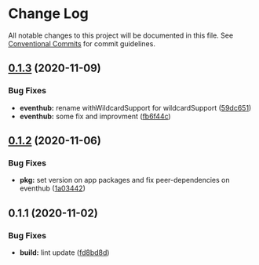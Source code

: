 # Change Log

All notable changes to this project will be documented in this file.
See [Conventional Commits](https://conventionalcommits.org) for commit guidelines.

## [0.1.3](https://github.com/digikare/monorepo-libs/compare/@digikare/nestjs-azure-eventhub@0.1.2...@digikare/nestjs-azure-eventhub@0.1.3) (2020-11-09)


### Bug Fixes

* **eventhub:** rename withWildcardSupport for wildcardSupport ([59dc651](https://github.com/digikare/monorepo-libs/commit/59dc651c3fcfa96bd02879492c037511602d72f3))
* **eventhub:** some fix and improvment ([fb6f44c](https://github.com/digikare/monorepo-libs/commit/fb6f44c6339f1267af599697b3799c7da421ef8f))





## [0.1.2](https://github.com/digikare/monorepo-libs/compare/@digikare/nestjs-azure-eventhub@0.1.1...@digikare/nestjs-azure-eventhub@0.1.2) (2020-11-06)


### Bug Fixes

* **pkg:** set version on app packages and fix peer-dependencies on eventhub ([1a03442](https://github.com/digikare/monorepo-libs/commit/1a034420a48e2ca16cf2e4d381fe2fbbd4719293))





## 0.1.1 (2020-11-02)


### Bug Fixes

* **build:** lint update ([fd8bd8d](https://github.com/digikare/monorepo-libs/commit/fd8bd8db6389943917aa77e43435b18220c8ec1b))
